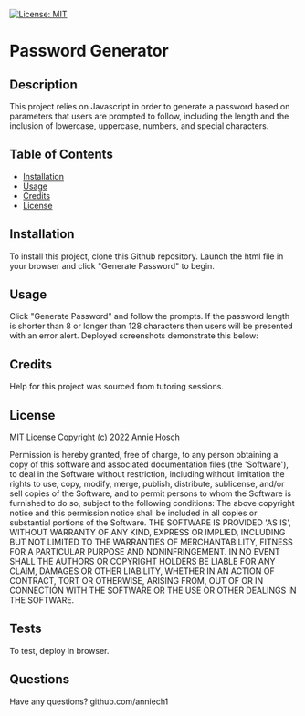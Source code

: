 
[![License: MIT](https://img.shields.io/badge/License-MIT-yellow.svg)](https://opensource.org/licenses/MIT)

# Password Generator
## Description
This project relies on Javascript in order to generate a password based on parameters that users are prompted to follow, including the length and the inclusion of lowercase, uppercase, numbers, and special characters.

## Table of Contents
- [Installation](#installation)
- [Usage](#usage)
- [Credits](#credits)
- [License](#license)


## Installation
To install this project, clone this Github repository. Launch the html file in your browser and click "Generate Password" to begin.

## Usage
Click "Generate Password" and follow the prompts. If the password length is shorter than 8 or longer than 128 characters then users will be presented with an error alert. Deployed screenshots demonstrate this below:
                           
## Credits 
Help for this project was sourced from tutoring sessions.

## License
MIT License Copyright (c) 2022 Annie Hosch


Permission is hereby granted, free of charge, to any person obtaining a copy of this software and associated documentation files (the 'Software'), to deal in the Software without restriction, including without limitation the rights to use, copy, modify, merge, publish, distribute, sublicense, and/or sell copies of the Software, and to permit persons to whom the Software is furnished to do so, subject to the following conditions: The above copyright notice and this permission notice shall be included in all copies or substantial portions of the Software. THE SOFTWARE IS PROVIDED 'AS IS', WITHOUT WARRANTY OF ANY KIND, EXPRESS OR IMPLIED, INCLUDING BUT NOT LIMITED TO THE WARRANTIES OF MERCHANTABILITY, FITNESS FOR A PARTICULAR PURPOSE AND NONINFRINGEMENT. IN NO EVENT SHALL THE AUTHORS OR COPYRIGHT HOLDERS BE LIABLE FOR ANY CLAIM, DAMAGES OR OTHER  LIABILITY, WHETHER IN AN ACTION OF CONTRACT, TORT OR OTHERWISE, ARISING FROM, OUT OF OR IN CONNECTION WITH THE SOFTWARE OR THE USE OR OTHER DEALINGS IN THE SOFTWARE.

## Tests
To test, deploy in browser.

## Questions
Have any questions?
github.com/anniech1  
    

